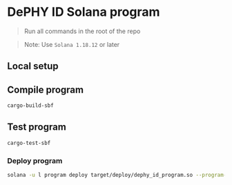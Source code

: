 DePHY ID Solana program
====

> Run all commands in the root of the repo

> Note: Use `Solana 1.18.12` or later

## Local setup

## Compile program

```sh
cargo-build-sbf
```

## Test program

```sh
cargo-test-sbf
```

### Deploy program

```sh
solana -u l program deploy target/deploy/dephy_id_program.so --program-id ./program/keypair.json
```
